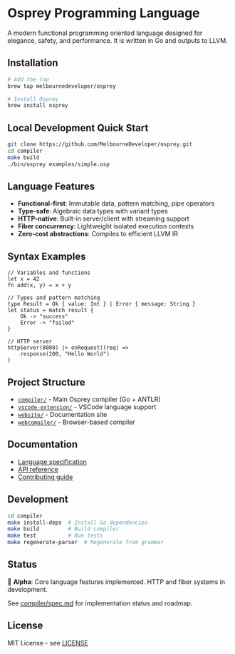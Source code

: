 # Osprey Programming Language

A modern functional programming oriented language designed for elegance, safety, and performance. It is written in Go and outputs to LLVM.

## Installation

```bash
# Add the tap
brew tap melbournedeveloper/osprey

# Install Osprey
brew install osprey
```

## Local Development Quick Start

```bash
git clone https://github.com/MelbourneDeveloper/osprey.git
cd compiler
make build
./bin/osprey examples/simple.osp
```

## Language Features

- **Functional-first**: Immutable data, pattern matching, pipe operators
- **Type-safe**: Algebraic data types with variant types
- **HTTP-native**: Built-in server/client with streaming support
- **Fiber concurrency**: Lightweight isolated execution contexts
- **Zero-cost abstractions**: Compiles to efficient LLVM IR

## Syntax Examples

```osprey
// Variables and functions
let x = 42
fn add(x, y) = x + y

// Types and pattern matching
type Result = Ok { value: Int } | Error { message: String }
let status = match result {
    Ok -> "success"
    Error -> "failed"
}

// HTTP server
httpServer(8080) |> onRequest((req) => 
    response(200, "Hello World")
)
```

## Project Structure

- [`compiler/`](compiler/) - Main Osprey compiler (Go + ANTLR)
- [`vscode-extension/`](vscode-extension/) - VSCode language support
- [`website/`](website/) - Documentation site
- [`webcompiler/`](webcompiler/) - Browser-based compiler

## Documentation

- [Language specification](compiler/spec.md)
- [API reference](website/src/docs/)
- [Contributing guide](CONTRIBUTING.md)

## Development

```bash
cd compiler
make install-deps  # Install Go dependencies
make build         # Build compiler
make test          # Run tests
make regenerate-parser  # Regenerate from grammar
```

## Status

🚧 **Alpha**: Core language features implemented. HTTP and fiber systems in development.

See [compiler/spec.md](compiler/spec.md) for implementation status and roadmap.

## License

MIT License - see [LICENSE](LICENSE) 
